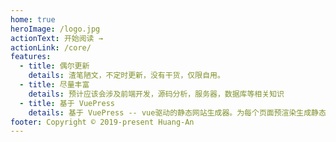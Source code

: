 ```yaml
---
home: true
heroImage: /logo.jpg
actionText: 开始阅读 →
actionLink: /core/
features:
  - title: 偶尔更新
    details: 渣笔陋文，不定时更新，没有干货，仅限自用。
  - title: 尽量丰富
    details: 预计应该会涉及前端开发，源码分析，服务器，数据库等相关知识
  - title: 基于 VuePress
    details: 基于 VuePress -- vue驱动的静态网站生成器。为每个页面预渲染生成静态的 HTML，同时在页面被加载的时候，将作为 SPA 运行。
footer: Copyright © 2019-present Huang-An
---
```

